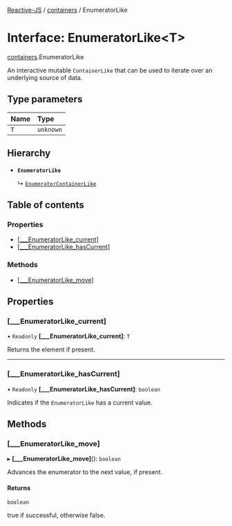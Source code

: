 [Reactive-JS](../README.md) / [containers](../modules/containers.md) / EnumeratorLike

# Interface: EnumeratorLike<T\>

[containers](../modules/containers.md).EnumeratorLike

An interactive mutable `ContainerLike` that can be used to iterate
over an underlying source of data.

## Type parameters

| Name | Type |
| :------ | :------ |
| `T` | `unknown` |

## Hierarchy

- **`EnumeratorLike`**

  ↳ [`EnumeratorContainerLike`](containers.EnumeratorContainerLike.md)

## Table of contents

### Properties

- [[\_\_\_EnumeratorLike\_current]](containers.EnumeratorLike.md#[___enumeratorlike_current])
- [[\_\_\_EnumeratorLike\_hasCurrent]](containers.EnumeratorLike.md#[___enumeratorlike_hascurrent])

### Methods

- [[\_\_\_EnumeratorLike\_move]](containers.EnumeratorLike.md#[___enumeratorlike_move])

## Properties

### [\_\_\_EnumeratorLike\_current]

• `Readonly` **[\_\_\_EnumeratorLike\_current]**: `T`

Returns the element if present.

___

### [\_\_\_EnumeratorLike\_hasCurrent]

• `Readonly` **[\_\_\_EnumeratorLike\_hasCurrent]**: `boolean`

Indicates if the `EnumeratorLike` has a current value.

## Methods

### [\_\_\_EnumeratorLike\_move]

▸ **[___EnumeratorLike_move]**(): `boolean`

Advances the enumerator to the next value, if present.

#### Returns

`boolean`

true if successful, otherwise false.

